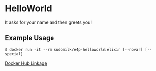 # HelloWorld

It asks for your name and then greets you!

Example Usage
---

```
$ docker run -it --rm sudomilk/e4p-helloworld:elixir [--novar] [--special]
```

[Docker Hub Linkage](https://hub.docker.com/r/sudomilk/e4p-helloworld/)
